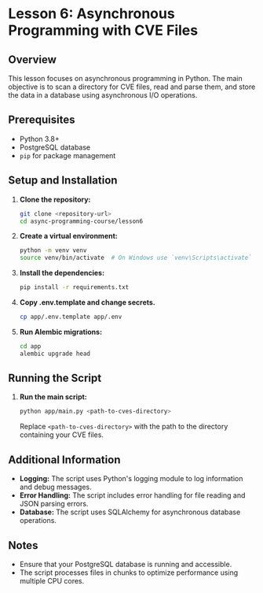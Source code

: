 # Lesson 6: Asynchronous Programming with CVE Files

## Overview
This lesson focuses on asynchronous programming in Python. The main objective is to scan a directory for CVE files, read and parse them, and store the data in a database using asynchronous I/O operations.

## Prerequisites
- Python 3.8+
- PostgreSQL database
- `pip` for package management

## Setup and Installation

1. **Clone the repository:**
    ```sh
    git clone <repository-url>
    cd async-programming-course/lesson6
    ```

2. **Create a virtual environment:**
    ```sh
    python -m venv venv
    source venv/bin/activate  # On Windows use `venv\Scripts\activate`
    ```

3. **Install the dependencies:**
    ```sh
    pip install -r requirements.txt
    ```

4. **Copy .env.template and change secrets.**

    ```sh
    cp app/.env.template app/.env
    ```

5. **Run Alembic migrations:**
    ```sh
    cd app
    alembic upgrade head
    ```

## Running the Script

1. **Run the main script:**
    ```sh
    python app/main.py <path-to-cves-directory>
    ```

    Replace `<path-to-cves-directory>` with the path to the directory containing your CVE files.

## Additional Information

- **Logging:** The script uses Python's logging module to log information and debug messages.
- **Error Handling:** The script includes error handling for file reading and JSON parsing errors.
- **Database:** The script uses SQLAlchemy for asynchronous database operations.

## Notes
- Ensure that your PostgreSQL database is running and accessible.
- The script processes files in chunks to optimize performance using multiple CPU cores.